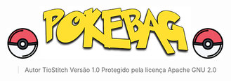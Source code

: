 <img src="Images/pokebola_two.png" width="70" height="70"> <img src="Images/pokebag_logo.png"> <img src="Images/pokebola_two.png" width="70" height="70">
> Autor TioStitch
> Versão 1.0
> Protegido pela licença Apache GNU 2.0
